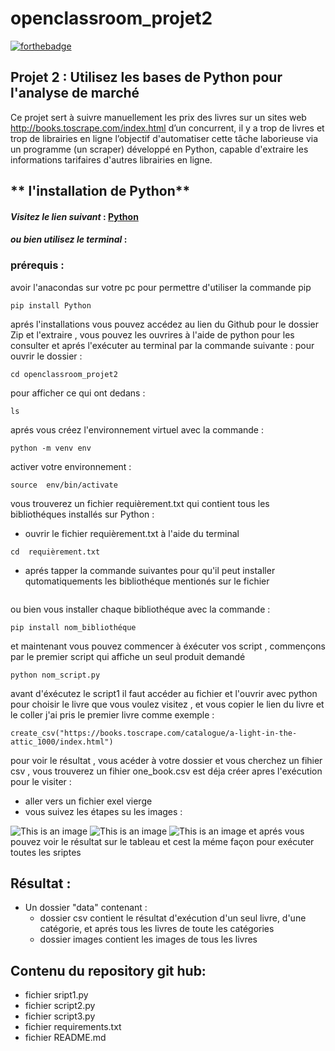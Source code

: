 # openclassroom_projet2
[![forthebadge](https://forthebadge.com/images/badges/made-with-python.svg)](https://forthebadge.com)

## Projet 2 : Utilisez les bases de Python pour l'analyse de marché
  Ce projet sert à suivre manuellement les prix des livres sur un sites web http://books.toscrape.com/index.html d’un concurrent, il y a trop de livres et trop de librairies en ligne l’objectif d'automatiser cette tâche laborieuse via un programme (un scraper) développé en Python, capable d'extraire les informations tarifaires d'autres librairies en ligne.

 
## ** l'installation de Python** 

#### *Visitez le lien suivant* :   [Python](https://www.python.org/downloads/)
#### *ou bien utilisez le terminal* :
### prérequis :
avoir l'anacondas sur votre pc pour permettre d'utiliser la commande pip
```
pip install Python
```
aprés l'installations vous pouvez accédez au lien du Github pour le dossier Zip et l'extraire
, vous pouvez les ouvrires à l'aide de python pour les consulter et aprés l'exécuter au terminal par la commande suivante :
pour ouvrir le dossier :
```
cd openclassroom_projet2 
```
 pour afficher ce qui ont dedans : 
```
ls
```
aprés vous créez l'environnement virtuel avec la commande :
```
python -m venv env
```
activer votre environnement :
```
source  env/bin/activate
```
vous trouverez un fichier requièrement.txt qui contient tous les bibliothéques installés sur Python :
 - ouvrir le fichier requièrement.txt à l'aide du terminal
```
cd  requièrement.txt
```
 - aprés tapper la commande suivantes pour qu'il peut installer qutomatiquements les bibliothéque mentionés sur le fichier
```pip install -r requirements.txt
```
ou bien vous installer chaque bibliothéque avec la commande :
```
pip install nom_bibliothéque

```
et maintenant vous pouvez commencer à éxécuter vos script , commençons par le premier script qui affiche un seul produit demandé
```
python nom_script.py
```
avant d'éxécutez le script1  il faut accéder au fichier et l'ouvrir avec python pour choisir le livre 
que vous voulez visitez , et vous copier le lien du livre et le coller j'ai pris le premier livre comme exemple :
```
create_csv("https://books.toscrape.com/catalogue/a-light-in-the-attic_1000/index.html")
```
pour voir le résultat , vous acéder à votre dossier et vous cherchez un fihier csv , vous trouverez
un fihier one_book.csv est déja créer apres l'exécution pour le visiter :
 - aller vers un fichier exel vierge 
 - vous suivez les étapes su les images :

![This is an image](/Users/salwacharkaoui/Desktop/1.png)
![This is an image](/Users/salwacharkaoui/Desktop/2.png)
![This is an image](/Users/salwacharkaoui/Desktop/3.png)
 et aprés vous pouvez voir le résultat sur le tableau et cest la méme façon pour exécuter toutes les sriptes

## Résultat :
* Un dossier "data" contenant :
    * dossier csv contient le résultat d'exécution d'un seul livre, d'une catégorie, et aprés tous les livres de toute les catégories
    * dossier images contient les images de tous les livres
## Contenu du repository git hub: 
* fichier sript1.py
* fichier script2.py
* fichier script3.py
* fichier requirements.txt
* fichier README.md





 



